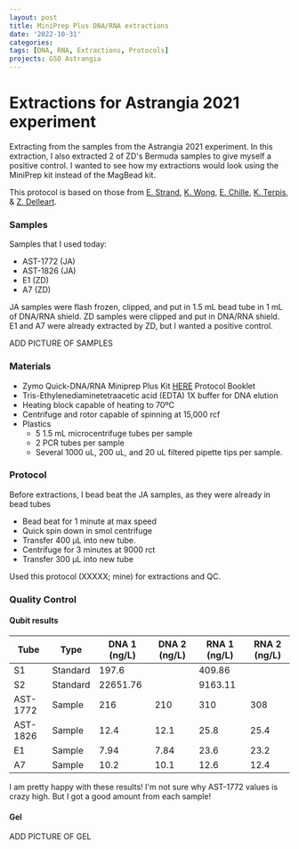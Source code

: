 ```yaml
---
layout: post
title: MiniPrep Plus DNA/RNA extractions
date: '2022-10-31'
categories:
tags: [DNA, RNA, Extractions, Protocols]
projects: GSO Astrangia 
---
```


# Extractions for Astrangia 2021 experiment

Extracting from the samples from the Astrangia 2021 experiment. In this extraction, I also extracted 2 of ZD's Bermuda samples to give myself a positive control. I wanted to see how my extractions would look using the MiniPrep kit instead of the MagBead kit. 

This protocol is based on those from [E. Strand](https://github.com/emmastrand/EmmaStrand_Notebook/blob/master/_posts/2019-05-31-Zymo-Duet-RNA-DNA-Extraction-Protocol.md), [K. Wong](https://github.com/kevinhwong1/KevinHWong_Notebook/blob/master/_posts/2019-03-13-Zymo-DNA-RNA-Extract-P.astreoides-Genome.md), [E. Chille](https://echille.github.io/E.-Chille-Open-Lab-Notebook/Protocol-for-DNA-RNA-Extractions-of-Montipora-Coral-Larvae-Using-Zymo-Duet-Extraction-Kit/), [K. Terpis](https://zdellaert.github.io/ZD_Putnam_Lab_Notebook/Protocols_Zymo_Quick_DNA_RNA_Miniprep_Plus/), & [Z. Delleart](https://zdellaert.github.io/ZD_Putnam_Lab_Notebook/Protocols_Zymo_Quick_DNA_RNA_Miniprep_Plus/). 

### Samples 

Samples that I used today: 

- AST-1772 (JA)
- AST-1826 (JA)
- E1 (ZD)
- A7 (ZD)

JA samples were flash frozen, clipped, and put in 1.5 mL bead tube in 1 mL of DNA/RNA shield. ZD samples were clipped and put in DNA/RNA shield. E1 and A7 were already extracted by ZD, but I wanted a positive control. 

ADD PICTURE OF SAMPLES

### Materials 

- Zymo Quick-DNA/RNA Miniprep Plus Kit [HERE](https://files.zymoresearch.com/protocols/_d7003t_d7003_quick-dna-rna_miniprep_plus_kit.pdf) Protocol Booklet
- Tris-Ethylenediaminetetraacetic acid (EDTA) 1X buffer for DNA elution
- Heating block capable of heating to 70ºC
- Centrifuge and rotor capable of spinning at 15,000 rcf
- Plastics 
	- 5 1.5 mL microcentrifuge tubes per sample
	- 2 PCR tubes per sample
	- Several 1000 uL, 200 uL, and 20 uL filtered pipette tips per sample.

### Protocol 

Before extractions, I bead beat the JA samples, as they were already in bead tubes

- Bead beat for 1 minute at max speed 
- Quick spin down in smol centrifuge 
- Transfer 400 μL into new tube. 
- Centrifuge for 3 minutes at 9000 rct
- Transfer 300 μL into new tube

Used this protocol (XXXXX; mine) for extractions and QC. 

### Quality Control 

#### Qubit results 

| Tube     | Type     | DNA 1 (ng/L) | DNA 2 (ng/L) | RNA 1 (ng/L) | RNA 2 (ng/L) |
| -------- | -------- | ------------ | ------------ | ------------ | ------------ |
| S1       | Standard | 197.6        |              | 409.86       |              |
| S2       | Standard | 22651.76     |              | 9163.11      |              |
| AST-1772 | Sample   | 216          | 210          | 310          | 308          |
| AST-1826 | Sample   | 12.4         | 12.1         | 25.8         | 25.4         |
| E1       | Sample   | 7.94         | 7.84         | 23.6         | 23.2         |
| A7       | Sample   | 10.2         | 10.1         | 12.6         | 12.4         |


I am pretty happy with these results! I'm not sure why AST-1772 values is crazy high. But I got a good amount from each sample! 

#### Gel 

ADD PICTURE OF GEL 


